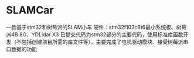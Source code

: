 # SLAMCar
一款基于stm32和树莓派的SLAM小车
硬件：stm32f103c8t6最小系统板、树莓派4B 8G、YDLidar X3
已提交代码为stm32部分的主要代码，使用标准库函数开发（不包括创建项目所需的库文件等），主要完成了电机驱动模块、接受树莓派串口数据的功能
